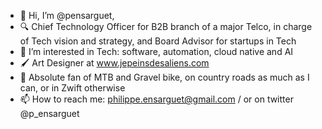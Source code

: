 - 👋 Hi, I’m @pensarguet, 
- :mag: Chief Technology Officer for B2B branch of a major Telco, in charge of Tech vision and strategy, and Board Advisor for startups in Tech
- 👀 I’m interested in Tech: software, automation, cloud native and AI
- 🖌️ Art Designer at www.jepeinsdesaliens.com
- :mountain_bicyclist: Absolute fan of MTB and Gravel bike, on country roads as much as I can, or in Zwift otherwise
- 📫 How to reach me: philippe.ensarguet@gmail.com / or on twitter @p_ensarguet

<!---
pensarguet/pensarguet is a ✨ special ✨ repository because its `README.md` (this file) appears on your GitHub profile.
You can click the Preview link to take a look at your changes.
--->
